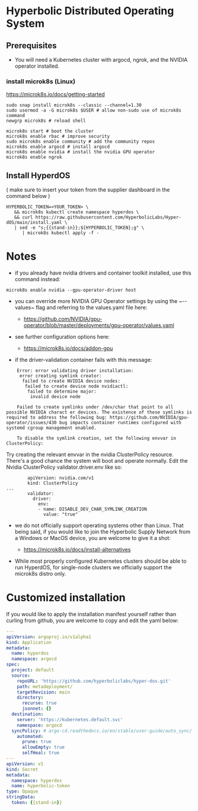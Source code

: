 # Hyperbolic Distributed Operating System

## Prerequisites

- You will need a Kubernetes cluster with argocd, ngrok, and the NVIDIA operator installed.

### install microk8s (Linux)

https://microk8s.io/docs/getting-started

``` shell
sudo snap install microk8s --classic --channel=1.30
sudo usermod -a -G microk8s $USER # allow non-sudo use of microk8s command
newgrp microk8s # reload shell

microk8s start # boot the cluster
microk8s enable rbac # improve security
sudo microk8s enable community # add the community repos
microk8s enable argocd # install argocd
microk8s enable nvidia # install the nvidia GPU operator
microk8s enable ngrok
```

## Install HyperdOS

( make sure to insert your token from the supplier dashboard in the command below )

``` shell
HYPERBOLIC_TOKEN=<YOUR_TOKEN> \
   && microk8s kubectl create namespace hyperdos \
   && curl https://raw.githubusercontent.com/HyperbolicLabs/Hyper-dOS/main/install.yaml \
   | sed -e "s;{{stand-in}};${HYPERBOLIC_TOKEN};g" \
      | microk8s kubectl apply -f -
```

# Notes

- if you already have nvidia drivers and container toolkit installed, use this command instead:

``` shell
microk8s enable nvidia --gpu-operator-driver host
```

  - you can override more NVIDIA GPU Operator settings by using the ~--values~ flag and referring to the values.yaml file here:
    - https://github.com/NVIDIA/gpu-operator/blob/master/deployments/gpu-operator/values.yaml

  - see further configuration options here:
    - https://microk8s.io/docs/addon-gpu

  - if the driver-validation container fails with this message:

``` shell
    Error: error validating driver installation:
     error creating symlink creator:
      failed to create NVIDIA device nodes:
       failed to create device node nvidiactl:
        failed to determine major:
         invalid device node

    Failed to create symlinks under /dev/char that point to all possible NVIDIA charact er devices. The existence of these symlinks is required to address the following bug: https://github.com/NVIDIA/gpu-operator/issues/430 bug impacts container runtimes configured with systemd cgroup management enabled.

    To disable the symlink creation, set the following envvar in ClusterPolicy:
```

Try creating the relevant envvar in the nvidia ClusterPolicy resource. There's a good chance the system will boot and operate normally. Edit the Nvidia ClusterPolicy validator.driver.env like so:

``` shell
        apiVersion: nvidia.com/v1
        kind: ClusterPolicy
...
        validator:
          driver:
            env:
            - name: DISABLE_DEV_CHAR_SYMLINK_CREATION
              value: "true"
```

- we do not officially support operating systems other than Linux. That being said, if you would like to join the Hyperbolic Supply Network from a Windows or MacOS device, you are welcome to give it a shot:
  - https://microk8s.io/docs/install-alternatives


- While most properly configured Kubernetes clusters should be able to run HyperdOS, for single-node clusters we officially support the microk8s distro only.


# Customized installation

If you would like to apply the installation manifest yourself rather than curling from github, you are welcome to copy and edit the yaml below:

``` yaml
---
apiVersion: argoproj.io/v1alpha1
kind: Application
metadata:
  name: hyperdos
  namespace: argocd
spec:
  project: default
  source:
    repoURL: 'https://github.com/hyperboliclabs/hyper-dos.git'
    path: metadeployment/
    targetRevision: main
    directory:
      recurse: true
      jsonnet: {}
  destination:
    server: 'https://kubernetes.default.svc'
    namespace: argocd
  syncPolicy: # argo-cd.readthedocs.io/en/stable/user-guide/auto_sync/
    automated:
      prune: true
      allowEmpty: true
      selfHeal: true
---
apiVersion: v1
kind: Secret
metadata:
  namespace: hyperdos
  name: hyperbolic-token
type: Opaque
stringData:
  token: {{stand-in}}
```

